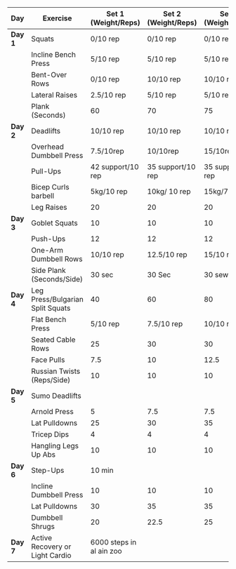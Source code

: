 | **Day**   | **Exercise**                     | **Set 1 (Weight/Reps)**  | **Set 2 (Weight/Reps)** | **Set 3 (Weight/Reps)** | **Cardio (Distance/Time)** |
| --------- | -------------------------------- | ------------------------ | ----------------------- | ----------------------- | -------------------------- |
| **Day 1** | Squats                           | 0/10 rep                 | 0/10 rep                | 0/10 rep                | Jogging: 20-30 mins        |
|           | Incline Bench Press              | 5/10 rep                 | 5/10 rep                | 5/10 rep                | 30 min/3.2 km              |
|           | Bent-Over Rows                   | 0/10 rep                 | 10/10 rep               | 10/10 rep               |                            |
|           | Lateral Raises                   | 2.5/10 rep               | 5/10 rep                | 5/10 rep                |                            |
|           | Plank (Seconds)                  | 60                       | 70                      | 75                      |                            |
| **Day 2** | Deadlifts                        | 10/10 rep                | 10/10 rep               | 10/10 rep               | Jogging: 20 mins           |
|           | Overhead Dumbbell Press          | 7.5/10rep                | 10/10rep                | 15/10rep                | 30 min/3.70km              |
|           | Pull-Ups                         | 42 support/10 rep        | 35 support/10 rep       | 35 support/10 rep       |                            |
|           | Bicep Curls barbell              | 5kg/10 rep               | 10kg/ 10 rep            | 15kg/7 rep              |                            |
|           | Leg Raises                       | 20                       | 20                      | 20                      |                            |
| **Day 3** | Goblet Squats                    | 10                       | 10                      | 10                      | Jogging: 20-30 mins        |
|           | Push-Ups                         | 12                       | 12                      | 12                      | 30 min/3.7km               |
|           | One-Arm Dumbbell Rows            | 10/10 rep                | 12.5/10 rep             | 15/10 rep               |                            |
|           | Side Plank (Seconds/Side)        | 30 sec                   | 30 Sec                  | 30 sewc                 |                            |
| **Day 4** | Leg Press/Bulgarian Split Squats | 40                       | 60                      | 80                      | Jogging: 20-30 mins        |
|           | Flat Bench Press                 | 5/10 rep                 | 7.5/10 rep              | 10/10 rep               | 30 min/3km                 |
|           | Seated Cable Rows                | 25                       | 30                      | 30                      |                            |
|           | Face Pulls                       | 7.5                      | 10                      | 12.5                    |                            |
|           | Russian Twists (Reps/Side)       | 10                       | 10                      | 10                      |                            |
| **Day 5** | Sumo Deadlifts                   |                          |                         |                         | Jogging: 20 mins           |
|           | Arnold Press                     | 5                        | 7.5                     | 7.5                     | 30 min/4km                 |
|           | Lat Pulldowns                    | 25                       | 30                      | 35                      |                            |
|           | Tricep Dips                      | 4                        | 4                       | 4                       |                            |
|           | Hangling Legs Up Abs             | 10                       | 10                      | 10                      |                            |
| **Day 6** | Step-Ups                         | 10 min                   |                         |                         | Jogging: 25-30 mins        |
|           | Incline Dumbbell Press           | 10                       | 10                      | 10                      | 30 min/3.5km               |
|           | Lat Pulldowns                    | 30                       | 35                      | 35                      |                            |
|           | Dumbbell Shrugs                  | 20                       | 22.5                    | 25                      |                            |
| **Day 7** | Active Recovery or Light Cardio  | 6000 steps in al ain zoo |                         |                         | Light Jogging: 20-30 mins  |
